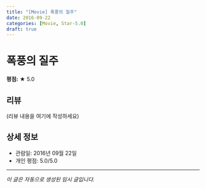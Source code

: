 ```yaml
---
title: "[Movie] 폭풍의 질주"
date: 2016-09-22
categories: [Movie, Star-5.0]
draft: true
---
```


# 폭풍의 질주

**평점:** ★ 5.0

## 리뷰

(리뷰 내용을 여기에 작성하세요)

## 상세 정보

- 관람일: 2016년 09월 22일
- 개인 평점: 5.0/5.0

---

*이 글은 자동으로 생성된 임시 글입니다.*
